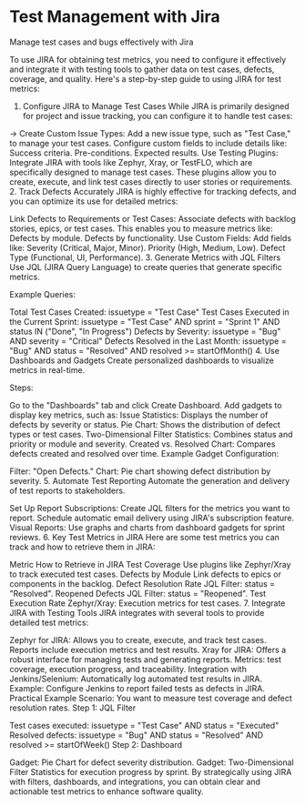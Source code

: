 # Test Management with Jira
Manage test cases and bugs effectively with Jira

To use JIRA for obtaining test metrics, you need to configure it effectively and integrate it with testing tools to gather data on test cases, defects, coverage, and quality. Here's a step-by-step guide to using JIRA for test metrics:

1. Configure JIRA to Manage Test Cases
While JIRA is primarily designed for project and issue tracking, you can configure it to handle test cases:

-> Create Custom Issue Types:
Add a new issue type, such as "Test Case," to manage your test cases.
Configure custom fields to include details like:
Success criteria.
Pre-conditions.
Expected results.
Use Testing Plugins:
Integrate JIRA with tools like Zephyr, Xray, or TestFLO, which are specifically designed to manage test cases.
These plugins allow you to create, execute, and link test cases directly to user stories or requirements.
2. Track Defects Accurately
JIRA is highly effective for tracking defects, and you can optimize its use for detailed metrics:

Link Defects to Requirements or Test Cases:
Associate defects with backlog stories, epics, or test cases.
This enables you to measure metrics like:
Defects by module.
Defects by functionality.
Use Custom Fields:
Add fields like:
Severity (Critical, Major, Minor).
Priority (High, Medium, Low).
Defect Type (Functional, UI, Performance).
3. Generate Metrics with JQL Filters
Use JQL (JIRA Query Language) to create queries that generate specific metrics.

Example Queries:

Total Test Cases Created:
issuetype = "Test Case"
Test Cases Executed in the Current Sprint:
issuetype = "Test Case" AND sprint = "Sprint 1" AND status IN ("Done", "In Progress")
Defects by Severity:
issuetype = "Bug" AND severity = "Critical"
Defects Resolved in the Last Month:
issuetype = "Bug" AND status = "Resolved" AND resolved >= startOfMonth()
4. Use Dashboards and Gadgets
Create personalized dashboards to visualize metrics in real-time.

Steps:

Go to the "Dashboards" tab and click Create Dashboard.
Add gadgets to display key metrics, such as:
Issue Statistics: Displays the number of defects by severity or status.
Pie Chart: Shows the distribution of defect types or test cases.
Two-Dimensional Filter Statistics: Combines status and priority or module and severity.
Created vs. Resolved Chart: Compares defects created and resolved over time.
Example Gadget Configuration:

Filter: "Open Defects."
Chart: Pie chart showing defect distribution by severity.
5. Automate Test Reporting
Automate the generation and delivery of test reports to stakeholders.

Set Up Report Subscriptions:
Create JQL filters for the metrics you want to report.
Schedule automatic email delivery using JIRA's subscription feature.
Visual Reports:
Use graphs and charts from dashboard gadgets for sprint reviews.
6. Key Test Metrics in JIRA
Here are some test metrics you can track and how to retrieve them in JIRA:

Metric	How to Retrieve in JIRA
Test Coverage	Use plugins like Zephyr/Xray to track executed test cases.
Defects by Module	Link defects to epics or components in the backlog.
Defect Resolution Rate	JQL Filter: status = "Resolved".
Reopened Defects	JQL Filter: status = "Reopened".
Test Execution Rate	Zephyr/Xray: Execution metrics for test cases.
7. Integrate JIRA with Testing Tools
JIRA integrates with several tools to provide detailed test metrics:

Zephyr for JIRA:
Allows you to create, execute, and track test cases.
Reports include execution metrics and test results.
Xray for JIRA:
Offers a robust interface for managing tests and generating reports.
Metrics: test coverage, execution progress, and traceability.
Integration with Jenkins/Selenium:
Automatically log automated test results in JIRA.
Example: Configure Jenkins to report failed tests as defects in JIRA.
Practical Example
Scenario: You want to measure test coverage and defect resolution rates.
Step 1: JQL Filter

Test cases executed:
issuetype = "Test Case" AND status = "Executed"
Resolved defects:
issuetype = "Bug" AND status = "Resolved" AND resolved >= startOfWeek()
Step 2: Dashboard

Gadget: Pie Chart for defect severity distribution.
Gadget: Two-Dimensional Filter Statistics for execution progress by sprint.
By strategically using JIRA with filters, dashboards, and integrations, you can obtain clear and actionable test metrics to enhance software quality.
